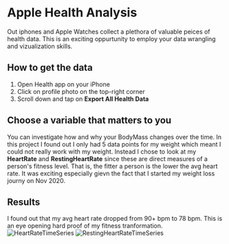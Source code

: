 # Apple Health Analysis

Out iphones and Apple Watches collect a plethora of valuable peices of health data. This is an exciting oppurtunity to employ your data wrangling and vizualization skills.

## How to get the data
1. Open Health app on your iPhone
2. Click on profile photo on the top-right corner
3. Scroll down and tap on **Export All Health Data**

## Choose a variable that matters to you
You can investigate how and why your BodyMass changes over the time. In this project I found out I only had 5 data points for my weight which meant I could not really work with my weight. Instead I chose to look at my **HeartRate** and **RestingHeartRate** since these are direct measures of a person's fitness level. That is, the fitter a person is the lower the avg heart rate. It was exciting especially gievn the fact that I started my weight loss journy on Nov 2020.

## Results 
I found out that my avg heart rate dropped from 90+ bpm to 78 bpm. This is an eye opening hard proof of my fitness tranformation.
![HeartRateTimeSeries](https://github.com/Doumham-Armah/AppleHealthAnalysis/blob/HR.png)
![RestingHeartRateTimeSeries](hhttps://github.com/Doumham-Armah/AppleHealthAnalysis/blob/main/RHR.png)


